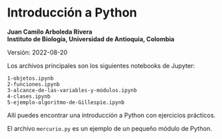 # Introducción a Python

**Juan Camilo Arboleda Rivera**  
**Instituto de Biología, Universidad de Antioquia, Colombia**

Versión: 2022-08-20

Los archivos principales son los siguientes notebooks de Jupyter:

```
1-objetos.ipynb
2-funciones.ipynb
3-alcance-de-las-variables-y-módulos.ipynb
4-clases.ipynb
5-ejemplo-algoritmo-de-Gillespie.ipynb
```

Allí puedes encontrar una introducción a Python con ejercicios prácticos.

El archivo `mercurio.py` es un ejemplo de un pequeño módulo de Python.
